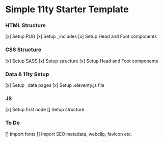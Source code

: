 # Simple 11ty Starter Template


### HTML Structure
[x] Setup PUG
[x] Setup _includes
[x] Setup Head and Foot components

### CSS Structure
[x] Setup SASS
[x] Setup structure
[x] Setup Head and Foot components

### Data & 11ty Setup
[x] Setup _data pages
[x] Setup .eleventy.js file


### JS
[x] Setup first node
[] Setup structure

### To Do
[] Import fonts
[] Import SEO metadata, webclip, favicon etc.
